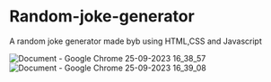 # Random-joke-generator
A random joke generator made byb using HTML,CSS and Javascript

![Document - Google Chrome 25-09-2023 16_38_57](https://github.com/mtg718/Random-joke-generator/assets/135738292/c46a101e-c3e0-40c1-a049-9a01e56d64f2)
![Document - Google Chrome 25-09-2023 16_39_08](https://github.com/mtg718/Random-joke-generator/assets/135738292/9eb161aa-f407-4a86-adc6-580064753584)
